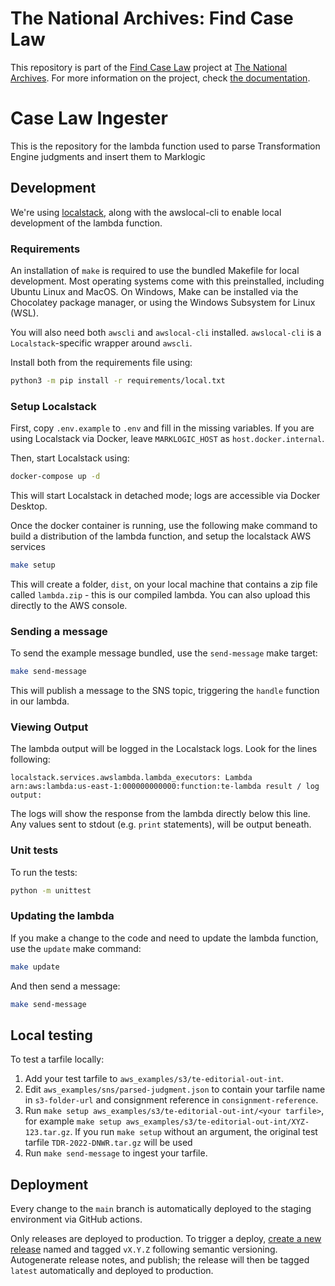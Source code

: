 # The National Archives: Find Case Law

This repository is part of the [Find Case Law](https://caselaw.nationalarchives.gov.uk/) project at [The National Archives](https://www.nationalarchives.gov.uk/). For more information on the project, check [the documentation](https://github.com/nationalarchives/ds-find-caselaw-docs).

# Case Law Ingester

This is the repository for the lambda function used to parse Transformation Engine judgments and insert them to Marklogic

## Development

We're using [localstack](https://github.com/localstack/localstack), along with the awslocal-cli to enable local development of the lambda function.

### Requirements

An installation of `make` is required to use the bundled Makefile for local development. Most operating systems come with this preinstalled, including Ubuntu Linux and MacOS. On Windows, Make can be installed via the Chocolatey package manager, or using the Windows Subsystem for Linux (WSL).

You will also need both `awscli` and `awslocal-cli` installed. `awslocal-cli` is a `Localstack`-specific wrapper around `awscli`.

Install both from the requirements file using:

```bash
python3 -m pip install -r requirements/local.txt
```

### Setup Localstack

First, copy `.env.example` to `.env` and fill in the missing variables. If you are using Localstack via Docker, leave `MARKLOGIC_HOST` as `host.docker.internal`.

Then, start Localstack using:

```bash
docker-compose up -d
```

This will start Localstack in detached mode; logs are accessible via Docker Desktop.

Once the docker container is running, use the following make command to build a distribution of the lambda function, and setup the localstack AWS services

```bash
make setup
```

This will create a folder, `dist`, on your local machine that contains a zip file called `lambda.zip` - this is our compiled lambda. You can also upload this directly to the AWS console.

### Sending a message

To send the example message bundled, use the `send-message` make target:

```bash
make send-message
```

This will publish a message to the SNS topic, triggering the `handle` function in our lambda.

### Viewing Output

The lambda output will be logged in the Localstack logs. Look for the lines following:

```
localstack.services.awslambda.lambda_executors: Lambda arn:aws:lambda:us-east-1:000000000000:function:te-lambda result / log output:
```

The logs will show the response from the lambda directly below this line. Any values sent to stdout (e.g. `print` statements), will be output beneath.

### Unit tests

To run the tests:

```bash
python -m unittest
```

### Updating the lambda

If you make a change to the code and need to update the lambda function, use the `update` make command:

```bash
make update
```

And then send a message:

```bash
make send-message
```

## Local testing

To test a tarfile locally:

1. Add your test tarfile to `aws_examples/s3/te-editorial-out-int`.
2. Edit `aws_examples/sns/parsed-judgment.json` to contain your tarfile name in `s3-folder-url` and consignment reference
   in `consignment-reference`.
3. Run `make setup aws_examples/s3/te-editorial-out-int/<your tarfile>`, for example `make setup aws_examples/s3/te-editorial-out-int/XYZ-123.tar.gz`.
   If you run `make setup` without an argument, the original test tarfile `TDR-2022-DNWR.tar.gz` will be used
4. Run `make send-message` to ingest your tarfile.

## Deployment

Every change to the `main` branch is automatically deployed to the staging environment via GitHub actions.

Only releases are deployed to production. To trigger a deploy, [create a new release](https://github.com/nationalarchives/ds-caselaw-ingester/releases/new) named and tagged `vX.Y.Z` following semantic versioning. Autogenerate release notes, and publish; the release will then be tagged `latest` automatically and deployed to production.
